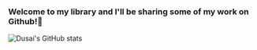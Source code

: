 ### Welcome to my library and I'll be sharing some of my work on Github!👋


![Dusai's GitHub stats](https://github-readme-stats.vercel.app/api?username=dddjx-Qian&show_icons=true&theme=radical)
